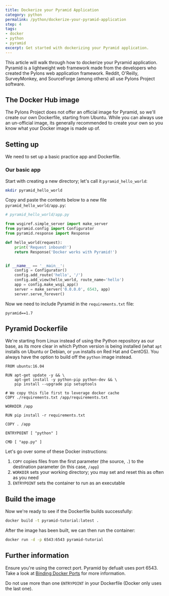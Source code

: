 ```yaml
---
title: Dockerize your Pyramid Application
category: python
permalink: /python/dockerize-your-pyramid-application
step: 4
tags:
- docker
- python
- pyramid
excerpt: Get started with dockerizing your Pyramid application.
---
```


This article will walk through how to dockerize your Pyramid application. Pyramid is a lightweight web framework made from the developers who created the Pylons web application framework. Reddit, O'Reilly, SurveyMonkey, and SourceForge (among others) all use Pylons Project software.

## The Docker Hub image

The Pylons Project does not offer an official image for Pyramid, so we'll create our own Dockerfile, starting from Ubuntu. While you can always use an un-official image, its generally recommended to create your own so you know what your Docker image is made up of.

## Setting up

We need to set up a basic practice app and Dockerfile.

### Our basic app

Start with creating a new directory; let's call it `pyramid_hello_world`: 

```bash
mkdir pyramid_hello_world
```

Copy and paste the contents below to a new file `pyramid_hello_world/app.py`:

```python
# pyramid_hello_world/app.py

from wsgiref.simple_server import make_server
from pyramid.config import Configurator
from pyramid.response import Response

def hello_world(request):
    print('Request inbound!')
    return Response('Docker works with Pyramid!')


if __name__ == '__main__':
    config = Configurator()
    config.add_route('hello', '/')
    config.add_view(hello_world, route_name='hello')
    app = config.make_wsgi_app()
    server = make_server('0.0.0.0', 6543, app)
    server.serve_forever()

```

Now we need to include Pyramid in the `requirements.txt` file:

```
pyramid==1.7
```

## Pyramid Dockerfile

We're starting from Linux instead of using the Python repository as our base, as its more clear in which Python version is being installed (what `apt` installs on Ubuntu or Debian, or `yum` installs on Red Hat and CentOS). You always have the option to build off the `python` image instead.

```
FROM ubuntu:16.04

RUN apt-get update -y && \
    apt-get install -y python-pip python-dev && \
    pip install --upgrade pip setuptools

# We copy this file first to leverage docker cache
COPY ./requirements.txt /app/requirements.txt

WORKDIR /app

RUN pip install -r requirements.txt

COPY . /app

ENTRYPOINT [ "python" ]

CMD [ "app.py" ]
```

Let's go over some of these Docker instructions:

1. `COPY` copies files from the first parameter (the source, `.`) to the destination parameter (in this case, `/app`)
2. `WORKDIR` sets your working directory; you may set and reset this as often as you need
3. `ENTRYPOINT` sets the container to run as an executable

## Build the image

Now we're ready to see if the Dockerfile builds successfully:

```bash
docker build -t pyramid-tutorial:latest .
```

After the image has been built, we can then run the container:

```bash
docker run -d -p 6543:6543 pyramid-tutorial
```

## Further information
Ensure you're using the correct port. Pyramid by defualt uses port 6543. Take a look at [Binding Docker Ports](../../binding-docker-ports) for more information.

Do not use more than one `ENTRYPOINT` in your Dockerfile (Docker only uses the last one).